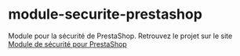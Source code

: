 # module-securite-prestashop
Module pour la sécurité de PrestaShop.
Retrouvez le projet sur le site <a href="https://www.juba-beladjel.fr">Module de sécurité pour PrestaShop</a>
